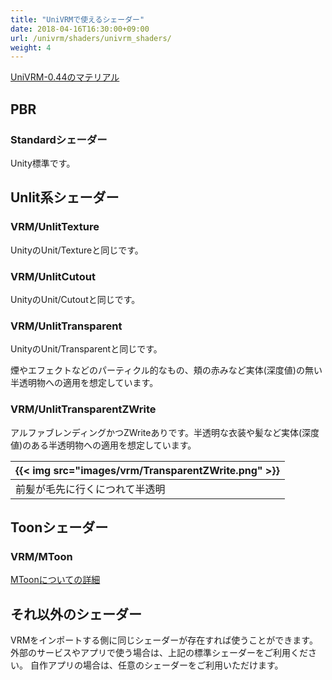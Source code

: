 ```yaml
---
title: "UniVRMで使えるシェーダー"
date: 2018-04-16T16:30:00+09:00
url: /univrm/shaders/univrm_shaders/
weight: 4
---
```


[UniVRM-0.44のマテリアル](../univrm_shaders_044/)

## PBR
### Standardシェーダー
Unity標準です。

## Unlit系シェーダー
### VRM/UnlitTexture
UnityのUnit/Textureと同じです。
### VRM/UnlitCutout
UnityのUnit/Cutoutと同じです。
### VRM/UnlitTransparent
UnityのUnit/Transparentと同じです。

煙やエフェクトなどのパーティクル的なもの、頬の赤みなど実体(深度値)の無い半透明物への適用を想定しています。

### VRM/UnlitTransparentZWrite
アルファブレンディングかつZWriteありです。半透明な衣装や髪など実体(深度値)のある半透明物への適用を想定しています。

|{{< img src="images/vrm/TransparentZWrite.png" >}}|
|-----|
|前髪が毛先に行くにつれて半透明|

## Toonシェーダー
### VRM/MToon
[MToonについての詳細](../mtoon)

## それ以外のシェーダー
VRMをインポートする側に同じシェーダーが存在すれば使うことができます。
外部のサービスやアプリで使う場合は、上記の標準シェーダーをご利用ください。
自作アプリの場合は、任意のシェーダーをご利用いただけます。

